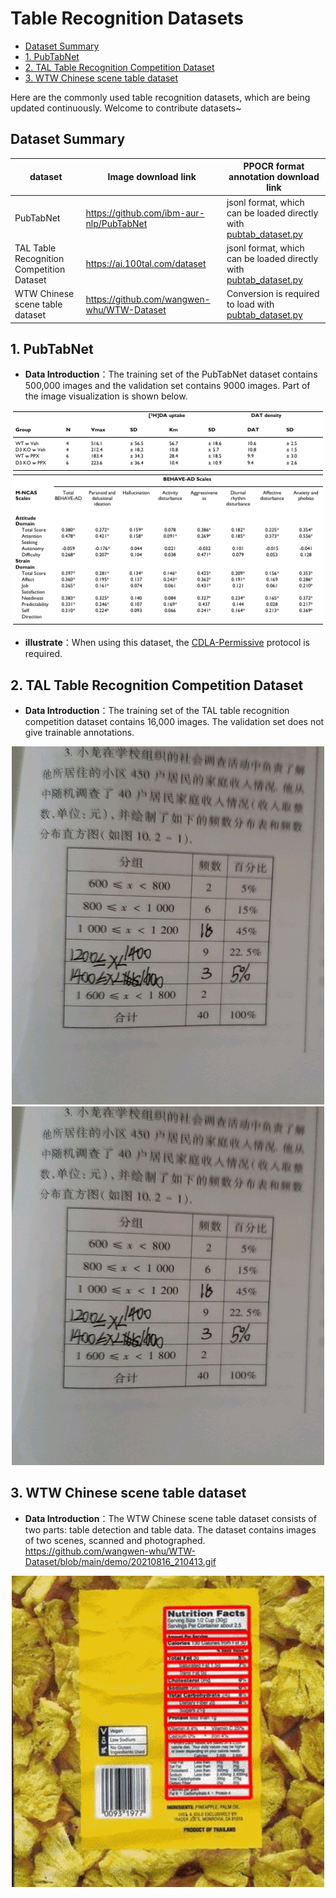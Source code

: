 # Table Recognition Datasets

- [Dataset Summary](#dataset-summary)
- [1. PubTabNet](#1-pubtabnet)
- [2. TAL Table Recognition Competition Dataset](#2-tal-table-recognition-competition-dataset)
- [3. WTW Chinese scene table dataset](#3-wtw-chinese-scene-table-dataset)

Here are the commonly used table recognition datasets, which are being updated continuously. Welcome to contribute datasets~

## Dataset Summary

| dataset | Image download link | PPOCR format annotation download link |
|---|---|---|
| PubTabNet |https://github.com/ibm-aur-nlp/PubTabNet| jsonl format, which can be loaded directly with [pubtab_dataset.py](../../../ppocr/data/pubtab_dataset.py) |
| TAL Table Recognition Competition Dataset |https://ai.100tal.com/dataset| jsonl format, which can be loaded directly with [pubtab_dataset.py](../../../ppocr/data/pubtab_dataset.py) |
| WTW Chinese scene table dataset |https://github.com/wangwen-whu/WTW-Dataset| Conversion is required to load with [pubtab_dataset.py](../../../ppocr/data/pubtab_dataset.py)|

## 1. PubTabNet
- **Data Introduction**：The training set of the PubTabNet dataset contains 500,000 images and the validation set contains 9000 images. Part of the image visualization is shown below.

<div align="center">
    <img src="./images/table_PubTabNet_demo/PMC524509_007_00.png" width="500">
    <img src="./images/table_PubTabNet_demo/PMC535543_007_01.png" width="500">
</div>

- **illustrate**：When using this dataset, the [CDLA-Permissive](https://cdla.io/permissive-1-0/) protocol is required.

## 2. TAL Table Recognition Competition Dataset
- **Data Introduction**：The training set of the TAL table recognition competition dataset contains 16,000 images. The validation set does not give trainable annotations.

<div align="center">
    <img src="./images/table_tal_demo/1.jpg" width="500">
    <img src="./images/table_tal_demo/2.jpg" width="500">
</div>

## 3. WTW Chinese scene table dataset
- **Data Introduction**：The WTW Chinese scene table dataset consists of two parts: table detection and table data. The dataset contains images of two scenes, scanned and photographed.
https://github.com/wangwen-whu/WTW-Dataset/blob/main/demo/20210816_210413.gif

<div align="center">
    <img src="https://github.com/wangwen-whu/WTW-Dataset/blob/main/demo/20210816_210413.gif" width="500">
</div>
